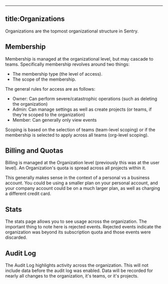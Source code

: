 ----
title:Organizations
----
Organizations are the topmost organizational structure in Sentry.

## Membership

Membership is managed at the organizational level, but may cascade to teams. Specifically membership revolves around two things:

* The membership type (the level of access).
* The scope of the membership.

The general rules for access are as follows:

* Owner: Can perform severe/catastrophic operations (such as deleting the organization)
* Admin: Can manage settings as well as create projects (or teams, if they're scoped to the organization)
* Member: Can generally only view events

Scoping is based on the selection of teams (team-level scoping) or if the membership is selected to apply across all teams (org-level scoping).

## Billing and Quotas

Billing is managed at the Organization level (previously this was at the user level). An Organization's quota is spread across all projects within it.

This generally makes sense in the context of a personal vs a business account. You could be using a smaller plan on your personal account, and your company account could be on a much larger plan, as well as charging a different credit card.

## Stats

The stats page allows you to see usage across the organization. The important thing to note here is rejected events. Rejected events indicate the organization was beyond its subscription quota and those events were discarded.

## Audit Log

The Audit Log highlights activity across the organization. This will not include data before the audit log was enabled. Data will be recorded for nearly all changes to the organization, it's teams, or it's projects.
